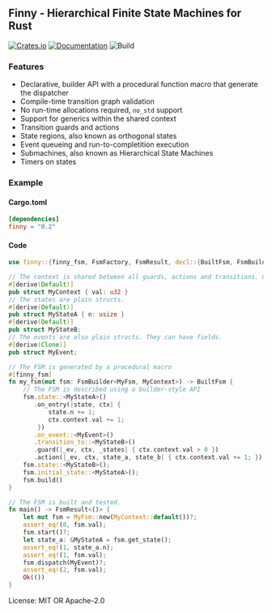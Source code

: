 ## Finny - Hierarchical Finite State Machines for Rust

[![Crates.io][crates-badge]][crates-url]
[![Documentation](https://docs.rs/finny/badge.svg)](https://docs.rs/finny)
![Build](https://github.com/lyuts/finny.rs/workflows/Build/badge.svg)

### Features
* Declarative, builder API with a procedural function macro that generate the dispatcher
* Compile-time transition graph validation
* No run-time allocations required, `no_std` support
* Support for generics within the shared context
* Transition guards and actions
* State regions, also known as orthogonal states
* Event queueing and run-to-completition execution
* Submachines, also known as Hierarchical State Machines
* Timers on states

### Example

#### Cargo.toml

```toml
[dependencies]
finny = "0.2"
```

#### Code

```rust
use finny::{finny_fsm, FsmFactory, FsmResult, decl::{BuiltFsm, FsmBuilder}};

// The context is shared between all guards, actions and transitions. Generics are supported here!
#[derive(Default)]
pub struct MyContext { val: u32 }
// The states are plain structs.
#[derive(Default)]
pub struct MyStateA { n: usize }
#[derive(Default)]
pub struct MyStateB;
// The events are also plain structs. They can have fields.
#[derive(Clone)]
pub struct MyEvent;

// The FSM is generated by a procedural macro
#[finny_fsm]
fn my_fsm(mut fsm: FsmBuilder<MyFsm, MyContext>) -> BuiltFsm {
    // The FSM is described using a builder-style API
    fsm.state::<MyStateA>()
       .on_entry(|state, ctx| {
           state.n += 1;
           ctx.context.val += 1;
        })
       .on_event::<MyEvent>()
       .transition_to::<MyStateB>()
       .guard(|_ev, ctx, _states| { ctx.context.val > 0 })
       .action(|_ev, ctx, state_a, state_b| { ctx.context.val += 1; });
    fsm.state::<MyStateB>();
    fsm.initial_state::<MyStateA>();
    fsm.build()
}

// The FSM is built and tested.
fn main() -> FsmResult<()> {
    let mut fsm = MyFsm::new(MyContext::default())?;
    assert_eq!(0, fsm.val);
    fsm.start()?;
    let state_a: &MyStateA = fsm.get_state();
    assert_eq!(1, state_a.n);
    assert_eq!(1, fsm.val);
    fsm.dispatch(MyEvent)?;
    assert_eq!(2, fsm.val);
    Ok(())
}
```
[crates-badge]: https://img.shields.io/crates/v/finny.svg
[crates-url]: https://crates.io/crates/finny

License: MIT OR Apache-2.0
